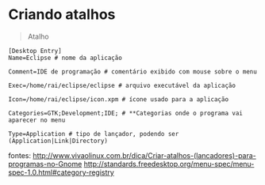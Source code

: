 # Criando atalhos

> Atalho

```
[Desktop Entry]
Name=Eclipse # nome da aplicação

Comment=IDE de programação # comentário exibido com mouse sobre o menu

Exec=/home/rai/eclipse/eclipse # arquivo executável da aplicação

Icon=/home/rai/eclipse/icon.xpm # ícone usado para a aplicação

Categories=GTK;Development;IDE; # **Categorias onde o programa vai aparecer no menu 

Type=Application # tipo de lançador, podendo ser (Application|Link|Directory)

```
fontes:
http://www.vivaolinux.com.br/dica/Criar-atalhos-(lancadores)-para-programas-no-Gnome
http://standards.freedesktop.org/menu-spec/menu-spec-1.0.html#category-registry
